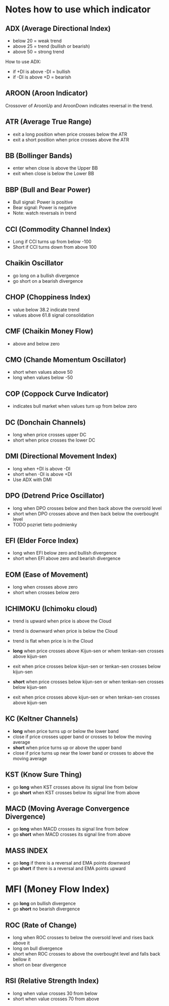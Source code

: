 # Notes how to use which indicator

## ADX (Average Directional Index)
* below 20 = weak trend
* above 25 = trend (bullish or bearish)
* above 50 = strong trend

How to use ADX:
* if +DI is above -DI = bullish
* if -DI is above +D = bearish

## AROON (Aroon Indicator)
Crossover of AroonUp and AroonDown indicates reversal in the trend.

## ATR (Average True Range)
* exit a long position when price crosses below the ATR
* exit a short position when price crosses above the ATR

## BB (Bollinger Bands)
* enter when close is above the Upper BB
* exit when close is below the Lower BB

## BBP (Bull and Bear Power)
* Bull signal: Power is positive
* Bear signal: Power is negative
* Note: watch reversals in trend

## CCI (Commodity Channel Index)
* Long if CCI turns up from below -100
* Short if CCI turns down from above 100

## Chaikin Oscillator
* go long on a bullish divergence
* go short on a bearish divergence

## CHOP (Choppiness Index)
* value below 38.2 indicate trend
* values above 61.8 signal consolidation

## CMF (Chaikin Money Flow)
* above and below zero

## CMO (Chande Momentum Oscillator)
* short when values above 50
* long when values below -50

## COP (Coppock Curve Indicator)
* indicates bull market when values turn up from below zero

## DC (Donchain Channels)
* long when price crosses upper DC
* short when price crosses the lower DC

## DMI (Directional Movement Index)
* long when +DI is above -DI
* short when -DI is above +DI
* Use ADX with DMI

## DPO (Detrend Price Oscillator)
* long when DPO crosses below and then back above the oversold level
* short when DPO crosses above and then back below the overbought level
* TODO pozriet tieto podmienky

## EFI (Elder Force Index)
* long when EFI below zero and bullish divergence
* short when EFI above zero and bearish divergence

## EOM (Ease of Movement)
* long when crosses above zero
* short when crosses below zero

## ICHIMOKU (Ichimoku cloud)
* trend is upward when price is above the Cloud
* trend is downward when price is below the Cloud
* trend is flat when price is in the Cloud

* **long** when price crosses above Kijun-sen or whem tenkan-sen crosses above kijun-sen
* exit when price crosses below kijun-sen or tenkan-sen crosses below kijun-sen

* **short** when price crosses below kijun-sen or when tenkan-sen crosses below kijun-sen
* exit when price crosses above kijun-sen or when tenkan-sen crosses above kijun-sen

## KC (Keltner Channels)
* **long** when price turns up or below the lower band
* close if price crosses upper band or crosses to below the moving average
* **short** when price turns up or above the upper band
* close if price turns up near the lower band or crosses to above the moving average

## KST (Know Sure Thing)
* go **long** when KST crosses above its signal line from below
* go **short** when KST crosses below its signal line from above

## MACD (Moving Average Convergence Divergence)
* go **long** when MACD crosses its signal line from below
* go **short** when MACD crosses its signal line from above

## MASS INDEX
* go **long** if there is a reversal and EMA points downward
* go **short** if there is a reversal and EMA points upward

# MFI (Money Flow Index)
* go **long** on bullish divergence
* go **short** no bearish divergence

## ROC (Rate of Change)
* long when ROC crosses to below the oversold level and rises back above it
* long on bull divergence
* short when ROC crosses to above the overbought level and falls back bellow it
* short on bear divergence

## RSI (Relative Strength Index)
* long when value crosses 30 from below
* short when value crosses 70 from above
